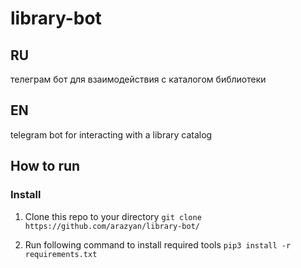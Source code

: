 # library-bot
## RU
телеграм бот для взаимодействия с каталогом библиотеки


## EN
telegram bot for interacting with a library catalog

## How to run
### Install
1. Clone this repo to your directory
    ```git clone https://github.com/arazyan/library-bot/```

2. Run following command to install required tools
    ```pip3 install -r requirements.txt```
